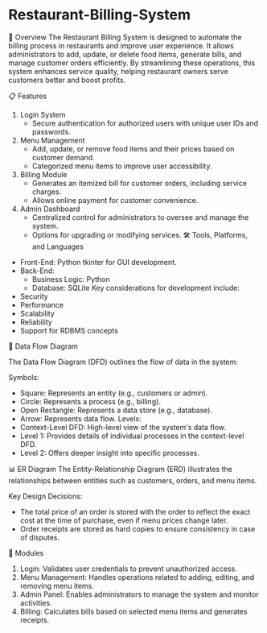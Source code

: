 # Restaurant-Billing-System

📖 Overview
The Restaurant Billing System is designed to automate the billing process in restaurants and improve user experience. It allows administrators to add, update, or delete food items, generate bills, and manage customer orders efficiently. By streamlining these operations, this system enhances service quality, helping restaurant owners serve customers better and boost profits.

📋 Features
1. Login System
    - Secure authentication for authorized users with unique user IDs and passwords.
2. Menu Management   
    - Add, update, or remove food items and their prices based on customer demand.
    - Categorized menu items to improve user accessibility.
3. Billing Module
    - Generates an itemized bill for customer orders, including service charges.
    - Allows online payment for customer convenience.
4. Admin Dashboard
    - Centralized control for administrators to oversee and manage the system.
    - Options for upgrading or modifying services.
🛠️ Tools, Platforms, and Languages
- Front-End: Python tkinter for GUI development.
- Back-End:
  - Business Logic: Python
  - Database: SQLite
Key considerations for development include:
- Security
- Performance
- Scalability
- Reliability
- Support for RDBMS concepts

🔄 Data Flow Diagram

The Data Flow Diagram (DFD) outlines the flow of data in the system:

Symbols:
  - Square: Represents an entity (e.g., customers or admin).
  - Circle: Represents a process (e.g., billing).
  - Open Rectangle: Represents a data store (e.g., database).
  - Arrow: Represents data flow.
Levels:
  - Context-Level DFD: High-level view of the system's data flow.
  - Level 1: Provides details of individual processes in the context-level DFD.
  - Level 2: Offers deeper insight into specific processes.

📊 ER Diagram
The Entity-Relationship Diagram (ERD) illustrates the relationships between entities such as customers, orders, and menu items.

Key Design Decisions:
- The total price of an order is stored with the order to reflect the exact cost at the time of purchase, even if menu prices change later.
- Order receipts are stored as hard copies to ensure consistency in case of disputes.

🧩 Modules
1. Login: Validates user credentials to prevent unauthorized access.
2. Menu Management: Handles operations related to adding, editing, and removing menu items.
3. Admin Panel: Enables administrators to manage the system and monitor activities.
4. Billing: Calculates bills based on selected menu items and generates receipts.

